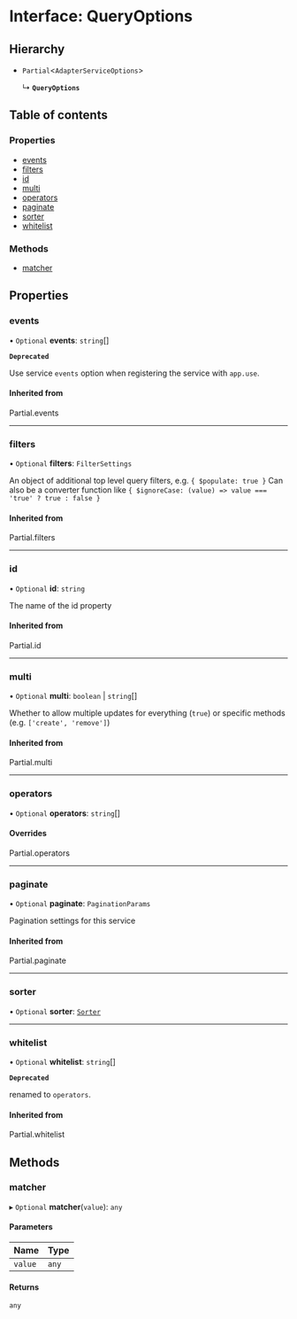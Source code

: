 # Interface: QueryOptions

## Hierarchy

- `Partial`<`AdapterServiceOptions`\>

  ↳ **`QueryOptions`**

## Table of contents

### Properties

- [events](QueryOptions.md#events)
- [filters](QueryOptions.md#filters)
- [id](QueryOptions.md#id)
- [multi](QueryOptions.md#multi)
- [operators](QueryOptions.md#operators)
- [paginate](QueryOptions.md#paginate)
- [sorter](QueryOptions.md#sorter)
- [whitelist](QueryOptions.md#whitelist)

### Methods

- [matcher](QueryOptions.md#matcher)

## Properties

### events

• `Optional` **events**: `string`[]

**`Deprecated`**

Use service `events` option when registering the service with `app.use`.

#### Inherited from

Partial.events

___

### filters

• `Optional` **filters**: `FilterSettings`

An object of additional top level query filters, e.g. `{ $populate: true }`
Can also be a converter function like `{ $ignoreCase: (value) => value === 'true' ? true : false }`

#### Inherited from

Partial.filters

___

### id

• `Optional` **id**: `string`

The name of the id property

#### Inherited from

Partial.id

___

### multi

• `Optional` **multi**: `boolean` \| `string`[]

Whether to allow multiple updates for everything (`true`) or specific methods (e.g. `['create', 'remove']`)

#### Inherited from

Partial.multi

___

### operators

• `Optional` **operators**: `string`[]

#### Overrides

Partial.operators

___

### paginate

• `Optional` **paginate**: `PaginationParams`

Pagination settings for this service

#### Inherited from

Partial.paginate

___

### sorter

• `Optional` **sorter**: [`Sorter`](Sorter.md)

___

### whitelist

• `Optional` **whitelist**: `string`[]

**`Deprecated`**

renamed to `operators`.

#### Inherited from

Partial.whitelist

## Methods

### matcher

▸ `Optional` **matcher**(`value`): `any`

#### Parameters

| Name | Type |
| :------ | :------ |
| `value` | `any` |

#### Returns

`any`
